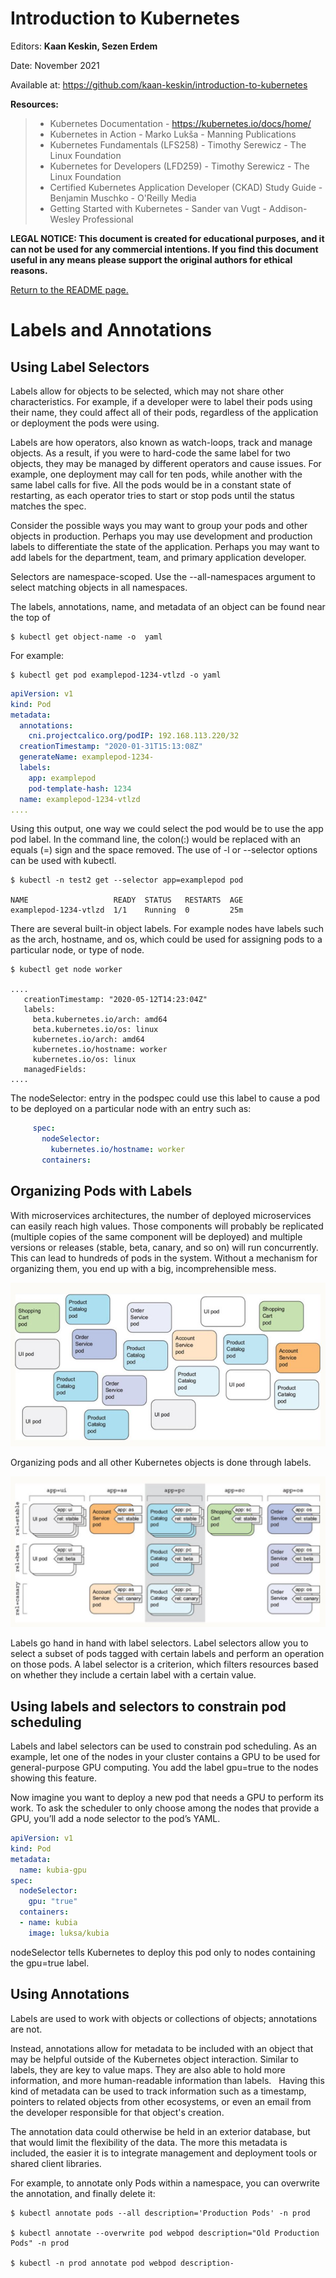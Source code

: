 # Introduction to Kubernetes

Editors: **Kaan Keskin, Sezen Erdem**

Date: November 2021

Available at: https://github.com/kaan-keskin/introduction-to-kubernetes

**Resources:**

> - Kubernetes Documentation - https://kubernetes.io/docs/home/
> - Kubernetes in Action - Marko Lukša - Manning Publications
> - Kubernetes Fundamentals (LFS258) - Timothy Serewicz - The Linux Foundation
> - Kubernetes for Developers (LFD259) - Timothy Serewicz - The Linux Foundation
> - Certified Kubernetes Application Developer (CKAD) Study Guide - Benjamin Muschko - O'Reilly Media
> - Getting Started with Kubernetes - Sander van Vugt - Addison-Wesley Professional

**LEGAL NOTICE: This document is created for educational purposes, and it can not be used for any commercial intentions. If you find this document useful in any means please support the original authors for ethical reasons.** 

[Return to the README page.](README.md)

# Labels and Annotations

## Using Label Selectors

Labels allow for objects to be selected, which may not share other characteristics. For example, if a developer were to label their pods using their name, they could affect all of their pods, regardless of the application or deployment the pods were using.

Labels are how operators, also known as watch-loops, track and manage objects. As a result, if you were to hard-code the same label for two objects, they may be managed by different operators and cause issues. For example, one deployment may call for ten pods, while another with the same label calls for five. All the pods would be in a constant state of restarting, as each operator tries to start or stop pods until the status matches the spec.

Consider the possible ways you may want to group your pods and other objects in production. Perhaps you may use development and production labels to differentiate the state of the application. Perhaps you may want to add labels for the department, team, and primary application developer.

Selectors are namespace-scoped. Use the --all-namespaces argument to select matching objects in all namespaces.

The labels, annotations, name, and metadata of an object can be found near the top of

```shell
$ kubectl get object-name -o  yaml 
```

For example:

```shell
$ kubectl get pod examplepod-1234-vtlzd -o yaml
```

```yaml
apiVersion: v1 
kind: Pod 
metadata:   
  annotations:     
    cni.projectcalico.org/podIP: 192.168.113.220/32   
  creationTimestamp: "2020-01-31T15:13:08Z"   
  generateName: examplepod-1234-   
  labels:     
    app: examplepod     
    pod-template-hash: 1234   
  name: examplepod-1234-vtlzd 
....
```

Using this output, one way we could select the pod would be to use the app pod label. In the command line, the colon(:) would be replaced with an equals (=) sign and the space removed. The use of -l or --selector options can be used with kubectl.

```shell
$ kubectl -n test2 get --selector app=examplepod pod

NAME                   READY  STATUS   RESTARTS  AGE 
examplepod-1234-vtlzd  1/1    Running  0         25m
```

There are several built-in object labels. For example nodes have labels such as the arch, hostname, and os, which could be used for assigning pods to a particular node, or type of node.

```shell
$ kubectl get node worker

....
   creationTimestamp: "2020-05-12T14:23:04Z"
   labels:
     beta.kubernetes.io/arch: amd64
     beta.kubernetes.io/os: linux
     kubernetes.io/arch: amd64
     kubernetes.io/hostname: worker
     kubernetes.io/os: linux
   managedFields:
....
```

The nodeSelector: entry in the podspec could use this label to cause a pod to be deployed on a particular node with an entry such as:

```yaml
     spec:
       nodeSelector:
         kubernetes.io/hostname: worker
       containers:
```

## Organizing Pods with Labels

With microservices architectures, the number of deployed microservices can easily reach high values. Those components will probably be replicated (multiple copies of the same component will be deployed) and multiple versions or releases (stable, beta, canary, and so on) will run concurrently. This can lead to hundreds of pods in the system. Without a mechanism for organizing them, you end up with a big, incomprehensible mess.

<img src=".\images\p3_uncategorized_pods_example.jpg"/>

Organizing pods and all other Kubernetes objects is done through labels.

<img src=".\images\p3_categorized_pods_example.jpg"/>

Labels go hand in hand with label selectors. Label selectors allow you to select a subset of pods tagged with certain labels and perform an operation on those pods. A label selector is a criterion, which filters resources based on whether they include a certain label with a certain value.

## Using labels and selectors to constrain pod scheduling

Labels and label selectors can be used to constrain pod scheduling. As an example, let one of the nodes in your cluster contains a GPU to be used for general-purpose GPU computing. You add the label gpu=true to the nodes showing this feature.

Now imagine you want to deploy a new pod that needs a GPU to perform its work. To ask the scheduler to only choose among the nodes that provide a GPU, you’ll add a node selector to the pod’s YAML.

```yaml
apiVersion: v1
kind: Pod
metadata:
  name: kubia-gpu
spec:
  nodeSelector:
    gpu: "true"
  containers:
  - name: kubia
    image: luksa/kubia
```
nodeSelector tells Kubernetes to deploy this pod only to nodes containing the gpu=true label. 

## Using Annotations

Labels are used to work with objects or collections of objects; annotations are not.

Instead, annotations allow for metadata to be included with an object that may be helpful outside of the Kubernetes object interaction. Similar to labels, they are key to value maps. They are also able to hold more information, and more human-readable information than labels.
 
Having this kind of metadata can be used to track information such as a timestamp, pointers to related objects from other ecosystems, or even an email from the developer responsible for that object's creation. 

The annotation data could otherwise be held in an exterior database, but that would limit the flexibility of the data. The more this metadata is included, the easier it is to integrate management and deployment tools or shared client libraries. 

For example, to annotate only Pods within a namespace, you can overwrite the annotation, and finally delete it: 

```shell
$ kubectl annotate pods --all description='Production Pods' -n prod 

$ kubectl annotate --overwrite pod webpod description="Old Production Pods" -n prod 

$ kubectl -n prod annotate pod webpod description-
```
